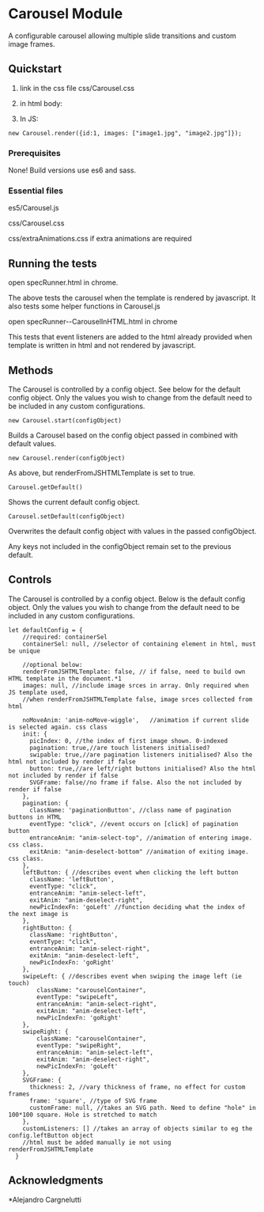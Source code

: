 # Carousel Module

A configurable carousel allowing multiple slide transitions and custom image frames.

## Quickstart

1. link in the css file css/Carousel.css

2. in html body: 

<div id ="carousel1"></div>

3. In JS:

```
new Carousel.render({id:1, images: ["image1.jpg", "image2.jpg"]});
```

### Prerequisites

None! Build versions use es6 and sass.

### Essential files

es5/Carousel.js

css/Carousel.css

css/extraAnimations.css if extra animations are required


## Running the tests

open specRunner.html in chrome.

The above tests the carousel when the template is rendered by javascript. It also tests some helper functions in Carousel.js

open specRunner--CarouselInHTML.html in chrome

This tests that event listeners are added to the html already provided when template is written in html and not rendered by javascript.


## Methods

The Carousel is controlled by a config object. See below for the default config object. Only the values you wish to change
from the default need to be included in any custom configurations.


```
new Carousel.start(configObject)
```

Builds a Carousel based on the config object passed in combined with default values.


```
new Carousel.render(configObject)
```

As above, but renderFromJSHTMLTemplate is set to true.


```
Carousel.getDefault()
```

Shows the current default config object.


```
Carousel.setDefault(configObject) 
```

Overwrites the default config object with values in the passed configObject.

Any keys not included in the configObject remain set to the previous default.


## Controls

The Carousel is controlled by a config object. Below is the default config object. Only the values you wish to change
from the default need to be included in any custom configurations.


```
let defaultConfig = {
    //required: containerSel
    containerSel: null, //selector of containing element in html, must be unique

    //optional below:
    renderFromJSHTMLTemplate: false, // if false, need to build own HTML template in the document.*1
    images: null, //include image srces in array. Only required when JS template used,
    //when renderFromJSHTMLTemplate false, image srces collected from html

    noMoveAnim: 'anim-noMove-wiggle',   //animation if current slide is selected again. css class
    init: {
      picIndex: 0, //the index of first image shown. 0-indexed
      pagination: true,//are touch listeners initialised?
      swipable: true,//are pagination listeners initialised? Also the html not included by render if false
      button: true,//are left/right buttons initialised? Also the html not included by render if false
      SVGFrame: false//no frame if false. Also the not included by render if false
    },
    pagination: {
      className: 'paginationButton', //class name of pagination buttons in HTML
      eventType: "click", //event occurs on [click] of pagination button
      entranceAnim: "anim-select-top", //animation of entering image. css class.
      exitAnim: "anim-deselect-bottom" //animation of exiting image. css class.
    },
    leftButton: { //describes event when clicking the left button
      className: 'leftButton',
      eventType: "click",
      entranceAnim: "anim-select-left",
      exitAnim: "anim-deselect-right",
      newPicIndexFn: 'goLeft' //function deciding what the index of the next image is
    },
    rightButton: {
      className: 'rightButton',
      eventType: "click",
      entranceAnim: "anim-select-right",
      exitAnim: "anim-deselect-left",
      newPicIndexFn: 'goRight'
    },
    swipeLeft: { //describes event when swiping the image left (ie touch)
        className: "carouselContainer",
        eventType: "swipeLeft",
        entranceAnim: "anim-select-right",
        exitAnim: "anim-deselect-left",
        newPicIndexFn: 'goRight'
    },
    swipeRight: {
        className: "carouselContainer",
        eventType: "swipeRight",
        entranceAnim: "anim-select-left",
        exitAnim: "anim-deselect-right",
        newPicIndexFn: 'goLeft'
    },
    SVGFrame: {
      thickness: 2, //vary thickness of frame, no effect for custom frames
      frame: 'square', //type of SVG frame
      customFrame: null, //takes an SVG path. Need to define "hole" in 100*100 square. Hole is stretched to match
    },
    customListeners: [] //takes an array of objects similar to eg the config.leftButton object
    //html must be added manually ie not using renderFromJSHTMLTemplate
  }

```




## Acknowledgments

*Alejandro Cargnelutti
